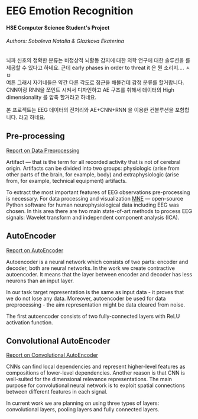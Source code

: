 # EEG Emotion Recognition
#### HSE Computer Science Student's Project
###### Authors: Soboleva Natalia & Glazkova Ekaterina

뇌파 신호의 정확한 분류는 비정상적 뇌활동 감지에 대한 의학 연구에 대한  솔루션을 를 제공할 수 있다고 하네요. 근데 early phases in order to threat it 은 뭔 소리지.... ㅅㅂ  
여튼 그래서 자기네들은 약간 다른 각도로 접근을 해볼건데 감정 분류를 할거랍니다. CNN이랑 RNN을 쪼인트 시켜서 디자인하고 AE 구조를 취해서 데이터의 High dimensionality 를 압축 할거라고 하네요. 

본 프로젝트는 EEG 데이터의 전처리와 AE+CNN+RNN 을 이용한 컨볼루션을 포함합니다. 라고 하네요.


## Pre-processing
[Report on Data Preprocessing ](https://github.com/nasoboleva/EEG-Emotion-Recognition/wiki/Препроцессинг-данных)

Artifact &mdash; that is the term for all recorded activity that is not of cerebral origin. Artifacts can be divided into two groups: physiologic (arise from other parts of the brain, for example, body) and extraphysiologic (arise from, for example, technical equipment) artifacts.

To extract the most important features of EEG observations pre-processing is necessary. For data processing and visualization [MNE](https://mne-tools.github.io/stable/index.html#) &mdash; open-source Python software for human neurophysiological data including EEG was chosen. In this area there are two main state-of-art methods to process EEG signals:
Wavelet transform and independent component analysis (ICA).

## AutoEncoder
[Report on AutoEncoder](https://github.com/nasoboleva/EEG-Emotion-Recognition/wiki/AutoEncoder)

Autoencoder is a neural network which consists of two parts: encoder and decoder, both are neural networks. In the work we create contractive autoencoder. It means that the layer between encoder and decoder has less neurons than an input layer.

 In our task target representation is the same as input data - it proves that we do not lose any data. Moreover, autoencoder be used for data preprocessing - the aim representation might be data cleared from noise.

The first autoencoder consists of two fully-connected layers with ReLU activation function.

## Convolutional AutoEncoder
[Report on Convolutional AutoEncoder](https://github.com/nasoboleva/EEG-Emotion-Recognition/wiki/CNN-AutoEncoder)

 CNNs can find local dependencies and represent higher-level features as compositions of lower-level dependencies.
Another reason is that CNN is well-suited for the dimensional relevance representations. The main purpose for convolutional neural network is to exploit spatial connections between different features in each signal.

In current work we are planning on using three types of layers: convolutional layers, pooling layers and fully connected layers.
<!--stackedit_data:
eyJoaXN0b3J5IjpbLTEzNjA4NjE1MjQsMTg4MzM1ODU0MCwxOD
AwNjUwMDUxXX0=
-->